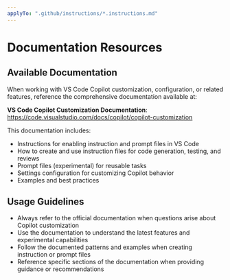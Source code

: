```yaml
---
applyTo: ".github/instructions/*.instructions.md"
---
```


# Documentation Resources

## Available Documentation

When working with VS Code Copilot customization, configuration, or related features, reference the comprehensive documentation available at:

**VS Code Copilot Customization Documentation**: https://code.visualstudio.com/docs/copilot/copilot-customization

This documentation includes:

- Instructions for enabling instruction and prompt files in VS Code
- How to create and use instruction files for code generation, testing, and reviews
- Prompt files (experimental) for reusable tasks
- Settings configuration for customizing Copilot behavior
- Examples and best practices

## Usage Guidelines

- Always refer to the official documentation when questions arise about Copilot customization
- Use the documentation to understand the latest features and experimental capabilities
- Follow the documented patterns and examples when creating instruction or prompt files
- Reference specific sections of the documentation when providing guidance or recommendations
